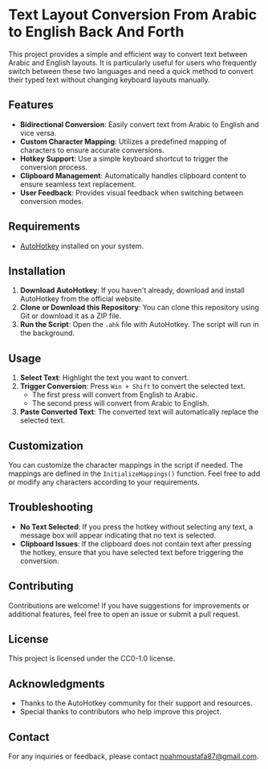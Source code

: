 # Text Layout Conversion From Arabic to English Back And Forth

This project provides a simple and efficient way to convert text between Arabic and English layouts. It is particularly useful for users who frequently switch between these two languages and need a quick method to convert their typed text without changing keyboard layouts manually.

## Features

- **Bidirectional Conversion**: Easily convert text from Arabic to English and vice versa.
- **Custom Character Mapping**: Utilizes a predefined mapping of characters to ensure accurate conversions.
- **Hotkey Support**: Use a simple keyboard shortcut to trigger the conversion process.
- **Clipboard Management**: Automatically handles clipboard content to ensure seamless text replacement.
- **User Feedback**: Provides visual feedback when switching between conversion modes.

## Requirements

- [AutoHotkey](https://www.autohotkey.com/) installed on your system.

## Installation

1. **Download AutoHotkey**: If you haven't already, download and install AutoHotkey from the official website.
2. **Clone or Download this Repository**: You can clone this repository using Git or download it as a ZIP file.
3. **Run the Script**: Open the `.ahk` file with AutoHotkey. The script will run in the background.

## Usage

1. **Select Text**: Highlight the text you want to convert.
2. **Trigger Conversion**: Press `Win + Shift` to convert the selected text.
   - The first press will convert from English to Arabic.
   - The second press will convert from Arabic to English.
3. **Paste Converted Text**: The converted text will automatically replace the selected text.

## Customization

You can customize the character mappings in the script if needed. The mappings are defined in the `InitializeMappings()` function. Feel free to add or modify any characters according to your requirements.

## Troubleshooting

- **No Text Selected**: If you press the hotkey without selecting any text, a message box will appear indicating that no text is selected.
- **Clipboard Issues**: If the clipboard does not contain text after pressing the hotkey, ensure that you have selected text before triggering the conversion.

## Contributing

Contributions are welcome! If you have suggestions for improvements or additional features, feel free to open an issue or submit a pull request.

## License

This project is licensed under the  CC0-1.0 license.

## Acknowledgments

- Thanks to the AutoHotkey community for their support and resources.
- Special thanks to contributors who help improve this project.

## Contact

For any inquiries or feedback, please contact noahmoustafa87@gmail.com.
